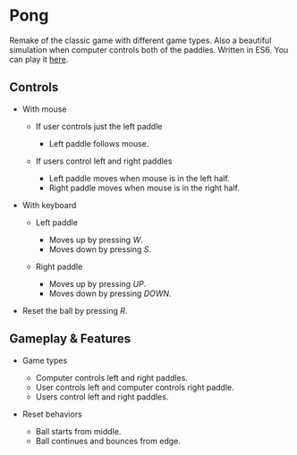 # Pong

Remake of the classic game with different game types. Also a beautiful simulation when computer controls both of the paddles. Written in ES6\. You can play it [here](https://berkerol.github.io/pong/pong.html).

## Controls

- With mouse

  - If user controls just the left paddle

    - Left paddle follows mouse.

  - If users control left and right paddles

    - Left paddle moves when mouse is in the left half.
    - Right paddle moves when mouse is in the right half.

- With keyboard

  - Left paddle

    - Moves up by pressing _W_.
    - Moves down by pressing _S_.

  - Right paddle

    - Moves up by pressing _UP_.
    - Moves down by pressing _DOWN_.

- Reset the ball by pressing _R_.

## Gameplay & Features

- Game types

  - Computer controls left and right paddles.
  - User controls left and computer controls right paddle.
  - Users control left and right paddles.

- Reset behaviors

  - Ball starts from middle.
  - Ball continues and bounces from edge.
